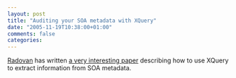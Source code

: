 ```yaml
---
layout: post
title: "Auditing your SOA metadata with XQuery"
date: "2005-11-19T10:38:00+01:00"
comments: false
categories: 
---
```


<p><a href="http://feeds.feedburner.com/RadovanJanecekNothingImpersonal?m=181">Radovan</a> has written <a href="http://radovanjanecek.net/blog/archives/On%20Using%20XQuery%20for%20SOA%20Governance.htm">a very interesting paper</a> describing how to use XQuery to extract information from SOA metadata.</p>


